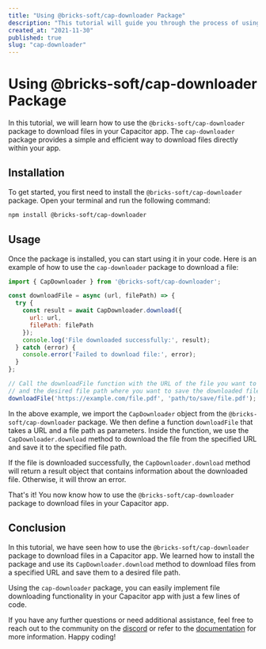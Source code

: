 ```yaml
---
title: "Using @bricks-soft/cap-downloader Package"
description: "This tutorial will guide you through the process of using the @bricks-soft/cap-downloader package to download files in your Capacitor app."
created_at: "2021-11-30"
published: true
slug: "cap-downloader"
---
```


# Using @bricks-soft/cap-downloader Package

In this tutorial, we will learn how to use the `@bricks-soft/cap-downloader` package to download files in your Capacitor app. The `cap-downloader` package provides a simple and efficient way to download files directly within your app.

## Installation

To get started, you first need to install the `@bricks-soft/cap-downloader` package. Open your terminal and run the following command:

```bash
npm install @bricks-soft/cap-downloader
```

## Usage

Once the package is installed, you can start using it in your code. Here is an example of how to use the `cap-downloader` package to download a file:

```javascript
import { CapDownloader } from '@bricks-soft/cap-downloader';

const downloadFile = async (url, filePath) => {
  try {
    const result = await CapDownloader.download({
      url: url,
      filePath: filePath
    });
    console.log('File downloaded successfully:', result);
  } catch (error) {
    console.error('Failed to download file:', error);
  }
};

// Call the downloadFile function with the URL of the file you want to download
// and the desired file path where you want to save the downloaded file.
downloadFile('https://example.com/file.pdf', 'path/to/save/file.pdf');
```

In the above example, we import the `CapDownloader` object from the `@bricks-soft/cap-downloader` package. We then define a function `downloadFile` that takes a URL and a file path as parameters. Inside the function, we use the `CapDownloader.download` method to download the file from the specified URL and save it to the specified file path.

If the file is downloaded successfully, the `CapDownloader.download` method will return a result object that contains information about the downloaded file. Otherwise, it will throw an error.

That's it! You now know how to use the `@bricks-soft/cap-downloader` package to download files in your Capacitor app.

## Conclusion

In this tutorial, we have seen how to use the `@bricks-soft/cap-downloader` package to download files in a Capacitor app. We learned how to install the package and use its `CapDownloader.download` method to download files from a specified URL and save them to a desired file path.

Using the `cap-downloader` package, you can easily implement file downloading functionality in your Capacitor app with just a few lines of code.

If you have any further questions or need additional assistance, feel free to reach out to the community on the [discord](https://discord.gg/VnYRvBfgA6) or refer to the [documentation](https://capgo.app/docs/) for more information. Happy coding!